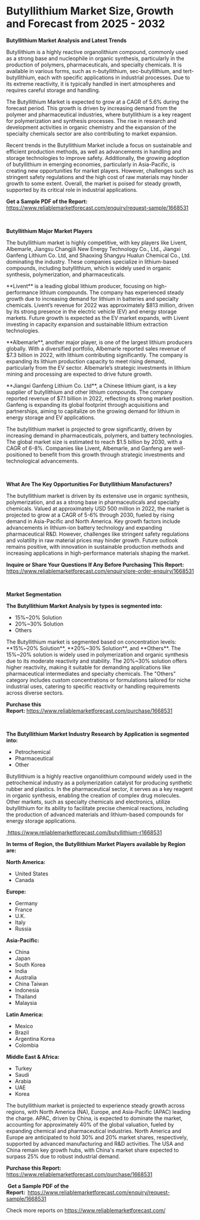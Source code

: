 <p><h1>Butyllithium Market Size, Growth and Forecast from 2025 - 2032</h1></p><p><strong>Butyllithium Market Analysis and Latest Trends</strong></p>
<p><p>Butyllithium is a highly reactive organolithium compound, commonly used as a strong base and nucleophile in organic synthesis, particularly in the production of polymers, pharmaceuticals, and specialty chemicals. It is available in various forms, such as n-butyllithium, sec-butyllithium, and tert-butyllithium, each with specific applications in industrial processes. Due to its extreme reactivity, it is typically handled in inert atmospheres and requires careful storage and handling.</p><p>The Butyllithium Market is expected to grow at a CAGR of 5.6% during the forecast period. This growth is driven by increasing demand from the polymer and pharmaceutical industries, where butyllithium is a key reagent for polymerization and synthesis processes. The rise in research and development activities in organic chemistry and the expansion of the specialty chemicals sector are also contributing to market expansion.</p><p>Recent trends in the Butyllithium Market include a focus on sustainable and efficient production methods, as well as advancements in handling and storage technologies to improve safety. Additionally, the growing adoption of butyllithium in emerging economies, particularly in Asia-Pacific, is creating new opportunities for market players. However, challenges such as stringent safety regulations and the high cost of raw materials may hinder growth to some extent. Overall, the market is poised for steady growth, supported by its critical role in industrial applications.</p></p>
<p><strong>Get a Sample PDF of the Report:&nbsp;</strong> <a href="https://www.reliablemarketforecast.com/enquiry/request-sample/1668531?utm_campaign=1097&utm_medium=2&utm_source=Github&utm_content=ia&utm_term=26012025&utm_id=butyllithium">https://www.reliablemarketforecast.com/enquiry/request-sample/1668531</a></p>
<p>&nbsp;</p>
<p><strong>Butyllithium Major Market Players</strong></p>
<p><p>The butyllithium market is highly competitive, with key players like Livent, Albemarle, Jiangsu Changjili New Energy Technology Co., Ltd., Jiangxi Ganfeng Lithium Co. Ltd, and Shaoxing Shangyu Hualun Chemical Co., Ltd. dominating the industry. These companies specialize in lithium-based compounds, including butyllithium, which is widely used in organic synthesis, polymerization, and pharmaceuticals.</p><p>**Livent** is a leading global lithium producer, focusing on high-performance lithium compounds. The company has experienced steady growth due to increasing demand for lithium in batteries and specialty chemicals. Livent’s revenue for 2022 was approximately $813 million, driven by its strong presence in the electric vehicle (EV) and energy storage markets. Future growth is expected as the EV market expands, with Livent investing in capacity expansion and sustainable lithium extraction technologies.</p><p>**Albemarle**, another major player, is one of the largest lithium producers globally. With a diversified portfolio, Albemarle reported sales revenue of $7.3 billion in 2022, with lithium contributing significantly. The company is expanding its lithium production capacity to meet rising demand, particularly from the EV sector. Albemarle’s strategic investments in lithium mining and processing are expected to drive future growth.</p><p>**Jiangxi Ganfeng Lithium Co. Ltd**, a Chinese lithium giant, is a key supplier of butyllithium and other lithium compounds. The company reported revenue of $7.1 billion in 2022, reflecting its strong market position. Ganfeng is expanding its global footprint through acquisitions and partnerships, aiming to capitalize on the growing demand for lithium in energy storage and EV applications.</p><p>The butyllithium market is projected to grow significantly, driven by increasing demand in pharmaceuticals, polymers, and battery technologies. The global market size is estimated to reach $1.5 billion by 2030, with a CAGR of 6-8%. Companies like Livent, Albemarle, and Ganfeng are well-positioned to benefit from this growth through strategic investments and technological advancements.</p></p>
<p>&nbsp;</p>
<p><strong>What Are The Key Opportunities For Butyllithium Manufacturers?</strong></p>
<p><p>The butyllithium market is driven by its extensive use in organic synthesis, polymerization, and as a strong base in pharmaceuticals and specialty chemicals. Valued at approximately USD 500 million in 2022, the market is projected to grow at a CAGR of 5-6% through 2030, fueled by rising demand in Asia-Pacific and North America. Key growth factors include advancements in lithium-ion battery technology and expanding pharmaceutical R&D. However, challenges like stringent safety regulations and volatility in raw material prices may hinder growth. Future outlook remains positive, with innovation in sustainable production methods and increasing applications in high-performance materials shaping the market.</p></p>
<p><strong>Inquire or Share Your Questions If Any Before Purchasing This Report:</strong> <a href="https://www.reliablemarketforecast.com/enquiry/pre-order-enquiry/1668531?utm_campaign=1097&utm_medium=2&utm_source=Github&utm_content=ia&utm_term=26012025&utm_id=butyllithium">https://www.reliablemarketforecast.com/enquiry/pre-order-enquiry/1668531</a></p>
<p>&nbsp;</p>
<p><strong>Market Segmentation</strong></p>
<p><strong>The Butyllithium Market Analysis by types is segmented into:</strong></p>
<p><ul><li>15%~20% Solution</li><li>20%~30% Solution</li><li>Others</li></ul></p>
<p><p>The Butyllithium market is segmented based on concentration levels: **15%~20% Solution**, **20%~30% Solution**, and **Others**. The 15%~20% solution is widely used in polymerization and organic synthesis due to its moderate reactivity and stability. The 20%~30% solution offers higher reactivity, making it suitable for demanding applications like pharmaceutical intermediates and specialty chemicals. The "Others" category includes custom concentrations or formulations tailored for niche industrial uses, catering to specific reactivity or handling requirements across diverse sectors.</p></p>
<p><strong>Purchase this Report:&nbsp;</strong><a href="https://www.reliablemarketforecast.com/purchase/1668531?utm_campaign=1097&utm_medium=2&utm_source=Github&utm_content=ia&utm_term=26012025&utm_id=butyllithium">https://www.reliablemarketforecast.com/purchase/1668531</a></p>
<p>&nbsp;</p>
<p><strong>The Butyllithium Market Industry Research by Application is segmented into:</strong></p>
<p><ul><li>Petrochemical</li><li>Pharmaceutical</li><li>Other</li></ul></p>
<p><p>Butyllithium is a highly reactive organolithium compound widely used in the petrochemical industry as a polymerization catalyst for producing synthetic rubber and plastics. In the pharmaceutical sector, it serves as a key reagent in organic synthesis, enabling the creation of complex drug molecules. Other markets, such as specialty chemicals and electronics, utilize butyllithium for its ability to facilitate precise chemical reactions, including the production of advanced materials and lithium-based compounds for energy storage applications.</p></p>
<p><a href="https://www.reliablemarketforecast.com/butyllithium-r1668531?utm_campaign=1097&utm_medium=2&utm_source=Github&utm_content=ia&utm_term=26012025&utm_id=butyllithium">&nbsp;https://www.reliablemarketforecast.com/butyllithium-r1668531</a></p>
<p><strong>In terms of Region, the Butyllithium Market Players available by Region are:</strong></p>
<p>
    <p> <strong> North America: </strong>
        <ul>
            <li>United States</li>
            <li>Canada</li>
        </ul>
        </p> 
    <p> <strong> Europe: </strong>
        <ul>
            <li>Germany</li>
            <li>France</li>
            <li>U.K.</li>
            <li>Italy</li>
            <li>Russia</li>
        </ul>
        </p> 
    <p> <strong> Asia-Pacific: </strong>
        <ul>
            <li>China</li>
            <li>Japan</li>
            <li>South Korea</li>
            <li>India</li>
            <li>Australia</li>
            <li>China Taiwan</li>
            <li>Indonesia</li>
            <li>Thailand</li>
            <li>Malaysia</li>
        </ul>
        </p> 
    <p> <strong> Latin America: </strong>
        <ul>
            <li>Mexico</li>
            <li>Brazil</li>
            <li>Argentina Korea</li>
            <li>Colombia</li>
        </ul>
        </p> 
    <p> <strong> Middle East & Africa: </strong>
        <ul>
            <li>Turkey</li>
            <li>Saudi</li>
            <li>Arabia</li>
            <li>UAE</li>
            <li>Korea</li>
        </ul>
    </p>
    </p>
<p><p>The butyllithium market is projected to experience steady growth across regions, with North America (NA), Europe, and Asia-Pacific (APAC) leading the charge. APAC, driven by China, is expected to dominate the market, accounting for approximately 40% of the global valuation, fueled by expanding chemical and pharmaceutical industries. North America and Europe are anticipated to hold 30% and 20% market shares, respectively, supported by advanced manufacturing and R&D activities. The USA and China remain key growth hubs, with China's market share expected to surpass 25% due to robust industrial demand.</p></p>
<p><strong>Purchase this Report: </strong><a href="https://www.reliablemarketforecast.com/purchase/1668531?utm_campaign=1097&utm_medium=2&utm_source=Github&utm_content=ia&utm_term=26012025&utm_id=butyllithium">https://www.reliablemarketforecast.com/purchase/1668531</a></p>
<p>&nbsp;<strong>Get a Sample PDF of the Report:&nbsp;&nbsp;</strong><a href="https://www.reliablemarketforecast.com/enquiry/request-sample/1668531?utm_campaign=1097&utm_medium=2&utm_source=Github&utm_content=ia&utm_term=26012025&utm_id=butyllithium">https://www.reliablemarketforecast.com/enquiry/request-sample/1668531</a></p>
<p><strong></strong></p>
<p>Check more reports on <a href="https://www.reliablemarketforecast.com/?utm_campaign=1097&utm_medium=2&utm_source=Github&utm_content=ia&utm_term=26012025&utm_id=butyllithium">https://www.reliablemarketforecast.com/</a></p>